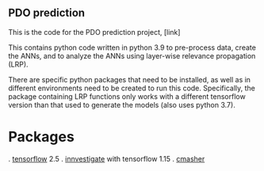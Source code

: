 ## PDO prediction
This is the code for the PDO prediction project, [link]

This contains python code written in python 3.9 to pre-process data, create the ANNs, and to analyze the ANNs using layer-wise relevance propagation (LRP).

There are specific python packages that need to be installed, as well as in different environments need to be created to run this code. Specifically, the package containing LRP functions only works with a different tensorflow version than that used to generate the models (also uses python 3.7).

# Packages
. [tensorflow](https://www.tensorflow.org/install/pip) 2.5
. [innvestigate](https://github.com/albermax/innvestigate) with tensorflow 1.15
. [cmasher](https://cmasher.readthedocs.io/user/introduction.html#how-to-install)
